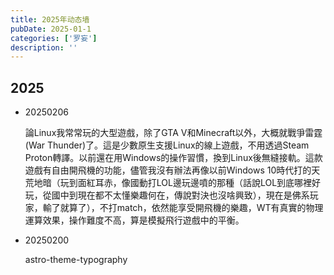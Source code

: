 ```yaml
---
title: 2025年动态墙
pubDate: 2025-01-1
categories: ['罗妄']
description: ''
---
```

## 2025

* 20250206

  論Linux我常常玩的大型遊戲，除了GTA  V和Minecraft以外，大概就戰爭雷霆(War Thunder)了。這是少數原生支援Linux的線上遊戲，不用透過Steam  Proton轉譯。以前還在用Windows的操作習慣，換到Linux後無縫接軌。這款遊戲有自由開飛機的功能，儘管我沒有辦法再像以前Windows   10時代打的天荒地暗（玩到面紅耳赤，像國動打LOL邊玩邊噴的那種（話說LOL到底哪裡好玩，從國中到現在都不太懂樂趣何在，傳說對決也沒啥興致），現在是佛系玩家，輸了就算了），不打match，依然能享受開飛機的樂趣，WT有真實的物理運算效果，操作難度不高，算是模擬飛行遊戲中的平衡。
* 20250200

  astro-theme-typography
